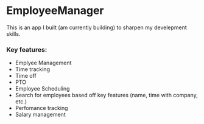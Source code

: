 <h1>EmployeeManager</h1>
<p>This is an app I built (am currently building) to sharpen my develepment skills.</p>
<h3>Key features:</h3>
<ul>
	<li>Emplyee Management</li>
	<li>Time tracking</li>
	<li>Time off</li>
	<li>PTO</li>
	<li>Employee Scheduling</li>
	<li>Search for employees based off key features (name, time with company, etc.)</li>
	<li>Perfomance tracking</li>
	<li>Salary management</li>
</ul>